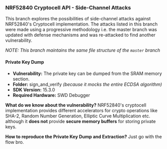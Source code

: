 ### NRF52840 Cryptocell API - Side-Channel Attacks

This branch explores the possibilities of side-channel attacks against NRF52840's
Cryptocell implementation. The attacks listed in this branch were made using a
progressive methodology i.e. the master branch was updated with defense mechanisms
and was re-attacked to find another vulnerability.

*NOTE: This branch maintains the same file structure of the `master` branch*

#### Private Key Dump

* **Vulnerability:** The private key can be dumped from the SRAM memory section.
* **Folder:** sign_and_verify *(because it mocks the entire ECDSA algorithm)*
* **SDK Version:** 15.3.0
* **Required Hardware:** SWD Debugger

**What do we know about the vulnerability?**
NRF52840's cryptocell implementation provides different accelerators for crypto operations like SHA-2, Random Number Generation, Elliptic Curve Multiplication etc. although it **does not** provide **secure memory buffers** for storing private keys.

**How to reproduce the Private Key Dump and Extraction?**
Just go with the flow bro.

